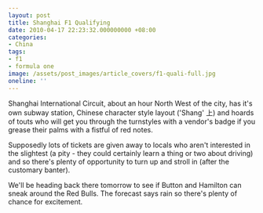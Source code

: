 ```yaml
---
layout: post
title: Shanghai F1 Qualifying
date: 2010-04-17 22:23:32.000000000 +08:00
categories:
- China
tags:
- f1
- formula one
image: /assets/post_images/article_covers/f1-quali-full.jpg
oneline: ''
---
```

Shanghai International Circuit, about an hour North West of the city, has it's own subway station, Chinese character style layout ('Shang' 上) and hoards of touts who will get you through the turnstyles with a vendor's badge if you grease their palms with a fistful of red notes.

Supposedly lots of tickets are given away to locals who aren't interested in the slightest (a pity - they could certainly learn a thing or two about driving) and so there's plenty of opportunity to turn up and stroll in (after the customary banter).

We'll be heading back there tomorrow to see if Button and Hamilton can sneak around the Red Bulls. The forecast says rain so there's plenty of chance for excitement.